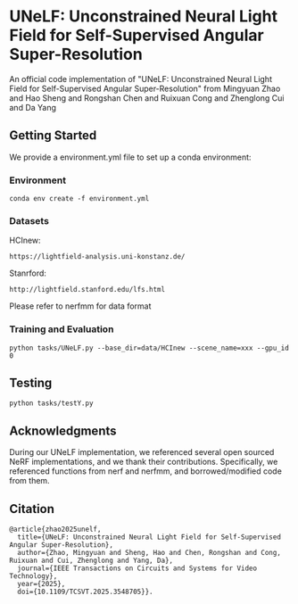 # UNeLF: Unconstrained Neural Light Field for Self-Supervised Angular Super-Resolution
An official code implementation of "UNeLF: Unconstrained Neural Light Field for Self-Supervised Angular Super-Resolution" from Mingyuan Zhao and Hao Sheng and Rongshan Chen and Ruixuan Cong and Zhenglong Cui and Da
Yang 

## Getting Started

We provide a environment.yml file to set up a conda environment:

### Environment

```
conda env create -f environment.yml
```

### Datasets
HCInew:
```
https://lightfield-analysis.uni-konstanz.de/
```
Stanrford: 
```
http://lightfield.stanford.edu/lfs.html
```
Please refer to nerfmm for data format

### Training and Evaluation

```
python tasks/UNeLF.py --base_dir=data/HCInew --scene_name=xxx --gpu_id 0
```

## Testing

```
python tasks/testY.py
```

## Acknowledgments

During our UNeLF implementation, we referenced several open sourced NeRF implementations, and we thank their contributions. Specifically, we referenced functions from nerf and nerfmm, and borrowed/modified code from them.

## Citation
```
@article{zhao2025unelf,
  title={UNeLF: Unconstrained Neural Light Field for Self-Supervised Angular Super-Resolution}, 
  author={Zhao, Mingyuan and Sheng, Hao and Chen, Rongshan and Cong, Ruixuan and Cui, Zhenglong and Yang, Da},
  journal={IEEE Transactions on Circuits and Systems for Video Technology}, 
  year={2025},
  doi={10.1109/TCSVT.2025.3548705}}.
```

